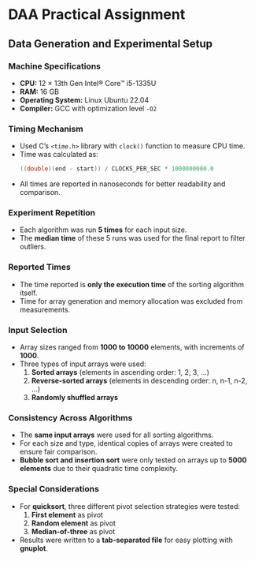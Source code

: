 # DAA Practical Assignment

## Data Generation and Experimental Setup

### Machine Specifications
- **CPU:** 12 × 13th Gen Intel® Core™ i5-1335U
- **RAM:** 16 GB
- **Operating System:** Linux Ubuntu 22.04
- **Compiler:** GCC with optimization level `-O2`

### Timing Mechanism
- Used C’s `<time.h>` library with `clock()` function to measure CPU time.
- Time was calculated as:
  ```c
  ((double)(end - start)) / CLOCKS_PER_SEC * 1000000000.0
  ```
- All times are reported in nanoseconds for better readability and comparison.

### Experiment Repetition
- Each algorithm was run **5 times** for each input size.
- The **median time** of these 5 runs was used for the final report to filter outliers.

### Reported Times
- The time reported is **only the execution time** of the sorting algorithm itself.
- Time for array generation and memory allocation was excluded from measurements.

### Input Selection
- Array sizes ranged from **1000 to 10000** elements, with increments of **1000**.
- Three types of input arrays were used:
  1. **Sorted arrays** (elements in ascending order: 1, 2, 3, ...)
  2. **Reverse-sorted arrays** (elements in descending order: n, n-1, n-2, ...)
  3. **Randomly shuffled arrays**

### Consistency Across Algorithms
- The **same input arrays** were used for all sorting algorithms.
- For each size and type, identical copies of arrays were created to ensure fair comparison.
- **Bubble sort and insertion sort** were only tested on arrays up to **5000 elements** due to their quadratic time complexity.

### Special Considerations
- For **quicksort**, three different pivot selection strategies were tested:
  1. **First element** as pivot
  2. **Random element** as pivot
  3. **Median-of-three** as pivot
- Results were written to a **tab-separated file** for easy plotting with **gnuplot**.

